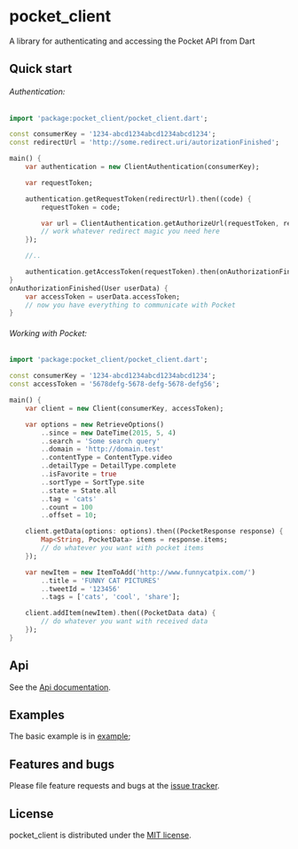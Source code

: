 # pocket_client

A library for authenticating and accessing the Pocket API from Dart

## Quick start

###### Authentication:
```dart
import 'package:pocket_client/pocket_client.dart';

const consumerKey = '1234-abcd1234abcd1234abcd1234';
const redirectUrl = 'http://some.redirect.uri/autorizationFinished';

main() {
	var authentication = new ClientAuthentication(consumerKey);

	var requestToken;

	authentication.getRequestToken(redirectUrl).then((code) {
		requestToken = code;

		var url = ClientAuthentication.getAuthorizeUrl(requestToken, redirectUrl);
		// work whatever redirect magic you need here
	});

	//..

	authentication.getAccessToken(requestToken).then(onAuthorizationFinished);
}
onAuthorizationFinished(User userData) {
	var accessToken = userData.accessToken;
	// now you have everything to communicate with Pocket 
}
```

###### Working with Pocket:
```dart
import 'package:pocket_client/pocket_client.dart';

const consumerKey = '1234-abcd1234abcd1234abcd1234';
const accessToken = '5678defg-5678-defg-5678-defg56';

main() {
	var client = new Client(consumerKey, accessToken);

	var options = new RetrieveOptions()
		..since = new DateTime(2015, 5, 4)
		..search = 'Some search query'
		..domain = 'http://domain.test'
		..contentType = ContentType.video
		..detailType = DetailType.complete
		..isFavorite = true
		..sortType = SortType.site
		..state = State.all
		..tag = 'cats'
		..count = 100
		..offset = 10;

	client.getData(options: options).then((PocketResponse response) {
		Map<String, PocketData> items = response.items;
		// do whatever you want with pocket items
	});

	var newItem = new ItemToAdd('http://www.funnycatpix.com/')
		..title = 'FUNNY CAT PICTURES'
		..tweetId = '123456'
		..tags = ['cats', 'cool', 'share'];

	client.addItem(newItem).then((PocketData data) {
		// do whatever you want with received data
	});
}
```

## Api

See the [Api documentation](https://github.com/Ne4istb/pocket_client/blob/master/API.md).

## Examples

The basic example is in [example](https://github.com/Ne4istb/pocket_client/blob/master/example/pocket_client.dart);

## Features and bugs

Please file feature requests and bugs at the [issue tracker][tracker].

[tracker]: https://github.com/Ne4istb/pocket_client/issues


## License

pocket\_client is distributed under the [MIT license](https://github.com/Ne4istb/pocket_client/blob/master/LICENSE).



